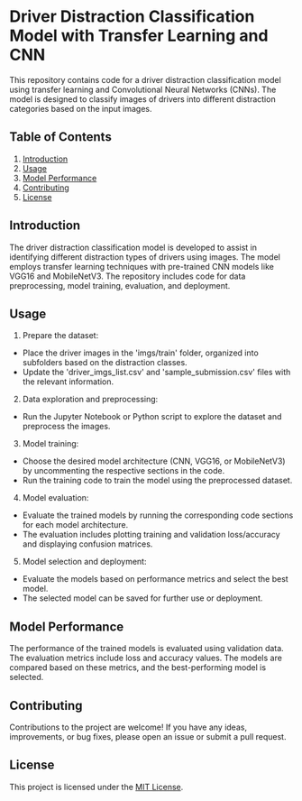 # Driver Distraction Classification Model with Transfer Learning and CNN

This repository contains code for a driver distraction classification model using transfer learning and Convolutional Neural Networks (CNNs). The model is designed to classify images of drivers into different distraction categories based on the input images.

## Table of Contents
1. [Introduction](#introduction)
2. [Usage](#usage)
3. [Model Performance](#model-performance)
4. [Contributing](#contributing)
5. [License](#license)

## Introduction
The driver distraction classification model is developed to assist in identifying different distraction types of drivers using images. The model employs transfer learning techniques with pre-trained CNN models like VGG16 and MobileNetV3. The repository includes code for data preprocessing, model training, evaluation, and deployment.


## Usage
1. Prepare the dataset:
- Place the driver images in the 'imgs/train' folder, organized into subfolders based on the distraction classes.
- Update the 'driver_imgs_list.csv' and 'sample_submission.csv' files with the relevant information.

2. Data exploration and preprocessing:
- Run the Jupyter Notebook or Python script to explore the dataset and preprocess the images.

3. Model training:
- Choose the desired model architecture (CNN, VGG16, or MobileNetV3) by uncommenting the respective sections in the code.
- Run the training code to train the model using the preprocessed dataset.

4. Model evaluation:
- Evaluate the trained models by running the corresponding code sections for each model architecture.
- The evaluation includes plotting training and validation loss/accuracy and displaying confusion matrices.

5. Model selection and deployment:
- Evaluate the models based on performance metrics and select the best model.
- The selected model can be saved for further use or deployment.

## Model Performance
The performance of the trained models is evaluated using validation data. The evaluation metrics include loss and accuracy values. The models are compared based on these metrics, and the best-performing model is selected.

## Contributing
Contributions to the project are welcome! If you have any ideas, improvements, or bug fixes, please open an issue or submit a pull request.

## License
This project is licensed under the [MIT License](LICENSE).

